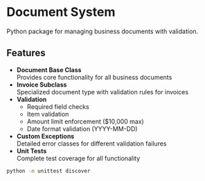 # Document System

Python package for managing business documents with validation.

## Features
- **Document Base Class**  
  Provides core functionality for all business documents
- **Invoice Subclass**  
  Specialized document type with validation rules for invoices
- **Validation**  
  - Required field checks  
  - Item validation  
  - Amount limit enforcement ($10,000 max)  
  - Date format validation (YYYY-MM-DD)
- **Custom Exceptions**  
  Detailed error classes for different validation failures
- **Unit Tests**  
  Complete test coverage for all functionality
```bash
python -m unittest discover
